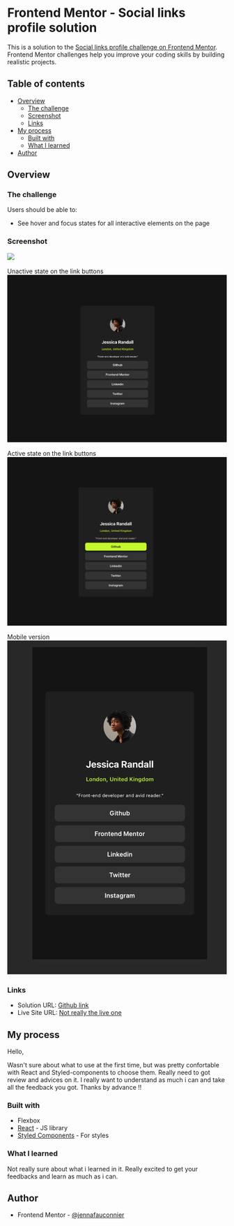 # Frontend Mentor - Social links profile solution

This is a solution to the [Social links profile challenge on Frontend Mentor](https://www.frontendmentor.io/challenges/social-links-profile-UG32l9m6dQ). Frontend Mentor challenges help you improve your coding skills by building realistic projects. 

## Table of contents

- [Overview](#overview)
  - [The challenge](#the-challenge)
  - [Screenshot](#screenshot)
  - [Links](#links)
- [My process](#my-process)
  - [Built with](#built-with)
  - [What I learned](#what-i-learned)
- [Author](#author)


## Overview

### The challenge

Users should be able to:

- See hover and focus states for all interactive elements on the page

### Screenshot

![](./screenshot.jpg)


Unactive state on the link buttons 
![Alt text](<unactive-state.png>)

Active state on the link buttons
![Alt text](<active-state.png>)

Mobile version
![Alt text](<mobile-version.png>)




### Links

- Solution URL: [Github link](https://github.com/jennafauconnier/social-link-front)
- Live Site URL: [Not really the live one](https://jennafauconnier.github.io/social-link-front/)

## My process

Hello, 

Wasn't sure about what to use at the first time, but was pretty confortable with React and Styled-components to choose them. Really need to got review and advices on it. I really want to understand as much i can and take all the feedback you got. Thanks by advance !! 


### Built with

- Flexbox
- [React](https://reactjs.org/) - JS library
- [Styled Components](https://styled-components.com/) - For styles

### What I learned

Not really sure about what i learned in it. Really excited to get your feedbacks and learn as much as i can. 


## Author

- Frontend Mentor - [@jennafauconnier](https://www.frontendmentor.io/profile/jennafauconnier)
